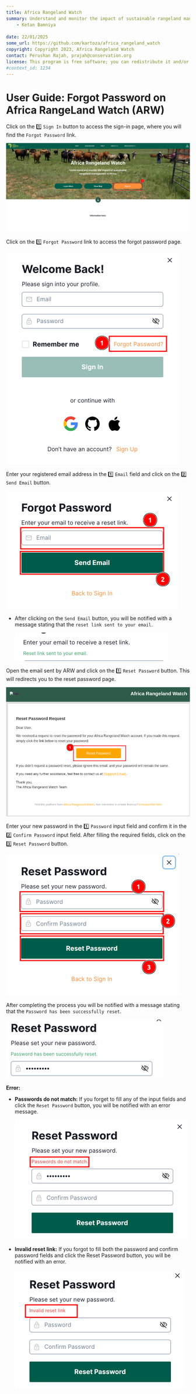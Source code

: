 ```yaml
---
title: Africa Rangeland Watch
summary: Understand and monitor the impact of sustainable rangeland management in Africa.
    - Ketan Bamniya
    
date: 22/01/2025
some_url: https://github.com/kartoza/africa_rangeland_watch
copyright: Copyright 2023, Africa Rangeland Watch
contact: Perushan Rajah, prajah@conservation.org
license: This program is free software; you can redistribute it and/or modify it under the terms of the GNU Affero General Public License as published by the Free Software Foundation; either version 3 of the License, or (at your option) any later version.
#context_id: 1234
---
```

# User Guide: Forgot Password on Africa RangeLand Watch (ARW)

Click on the 1️⃣ `Sign In` button to access the sign-in page, where you will find the `Forgot Password` link.

[![Home Page](./img/guide-forgot-password-img-1.png)](./img/guide-forgot-password-img-1.png)

Click on the 1️⃣ `Forgot Password` link to access the forgot password page.

[![Sign In Page](./img/guide-forgot-password-img-2.png)](./img/guide-forgot-password-img-2.png)

Enter your registered email address in the 1️⃣ `Email` field and click on the 2️⃣ `Send Email` button.

[![Forgot Password](./img/guide-forgot-password-img-3.png)](./img/guide-forgot-password-img-3.png)

* After clicking on the `Send Email` button, you will be notified with a message stating that the `reset link sent to your email`.

    [![Forgot Password Message](./img/guide-forgot-password-img-4.png)](./img/guide-forgot-password-img-4.png)

Open the email sent by ARW and click on the 1️⃣ `Reset Password` button. This will redirects you to the reset password page.

[![Reset Password Email](./img/guide-forgot-password-img-5.png)](./img/guide-forgot-password-img-5.png)

Enter your new password in the 1️⃣ `Password` input field and confirm it in the 2️⃣ `Confirm Password` input field. After filling the required fields, click on the 3️⃣ `Reset Password` button.

[![Reset Password Page](./img/guide-forgot-password-img-6.png)](./img/guide-forgot-password-img-6.png)

After completing the process you will be notified with a message stating that the `Password has been successfully reset`.

[![Reset Password Successful](./img/guide-forgot-password-img-7.png)](./img/guide-forgot-password-img-7.png)

**Error:**

* **Passwords do not match:** If you forget to fill any of the input fields and click the `Reset Password` button, you will be notified with an error message.

    [![Passwords Do Not Match](./img/guide-forgot-password-img-8.png)](./img/guide-forgot-password-img-8.png)

* **Invalid reset link:** If you forgot to fill both the password and confirm password fields and click the Reset Password button, you will be notified with an error.

    [![Invalid Reset Link](./img/guide-forgot-password-img-9.png)](./img/guide-forgot-password-img-9.png)

